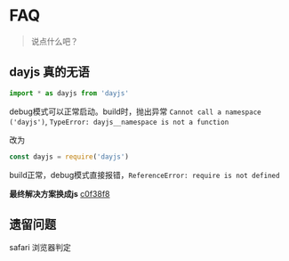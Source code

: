 # FAQ

> 说点什么吧？

## dayjs 真的无语

```typescript
import * as dayjs from 'dayjs'
```

debug模式可以正常启动。build时，抛出异常 `Cannot call a namespace ('dayjs')`, `TypeError: dayjs__namespace is not a function`

改为 

```typescript
const dayjs = require('dayjs')
```

build正常，debug模式直接报错，`ReferenceError: require is not defined`

**最终解决方案换成js** [c0f38f8](https://github.com/DrAugus/Augus/commit/c0f38f802693f358570c78730b5a4848d81609d8)

## 遗留问题

safari 浏览器判定